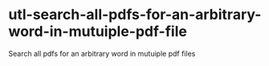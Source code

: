 # utl-search-all-pdfs-for-an-arbitrary-word-in-mutuiple-pdf-file
Search all pdfs for an arbitrary word in mutuiple pdf files 
